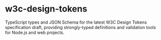 # w3c-design-tokens

TypeScript types and JSON Schema for the latest W3C Design Tokens specification draft, providing strongly-typed definitions and validation tools for Node.js and web projects.
